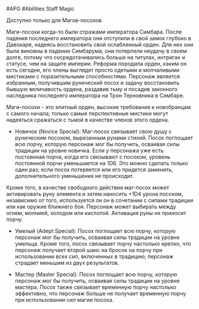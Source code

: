 #APG #Abilities
Staff Magic

Доступно только для Магов-посохов 

Маги-посохи когда-то были стражами императора Симбара. После падения последнего императора они отступили в свой замок глубоко в Давокаре, надеясь восстановить свой ослабленный орден. Для них они были виновны в падении Симбарума; они потерпели неудачу в своем долге, потому что сосредотачивались больше на титулах, интригах и статусе, чем на защите империи. Реформа породила орден, каким он есть сегодня, его члены выглядят просто одетыми и молчаливыми мистиками с поразительными способностями. Персонаж является избранным, получившим рунический посох и задачу восстановить бывшую величавость ордена, раздавив тьму и посадив законного наследника последнего императора на Трон Терновника в Симбаре. 

Маги-посохи - это элитный орден, высокие требования к новобранцам с самого начала; только самые перспективные мистики могут надеяться сражаться с тьмой в качестве членов этого ордена. 

- Новичок (Novice Special): Маг-посох связывает свою душу с руническим посохом, вырезанным рунами стихий. Посох поглощает всю порчу, которую персонаж мог бы получить, осваивая силы традиции на уровне новичка. Если у персонажа уже есть постоянная порча, когда его связывают с посохом, уровень постоянной порчи уменьшается на 1D6. Это можно сделать только один раз; если посох потеряется или его придется заменить, дополнительного уменьшения не происходит. 

Кроме того, в качестве свободного действия маг-посох может активировать руну элемента и затем наносить +1D4 урона посохом, независимо от того, используется ли он в сочетании с силами традиции или как оружие ближнего боя. Персонаж может выбирать между огнем, молнией, холодом или кислотой. Активация руны не приносит порчу. 

- Умелый (Adept Special): Посох поглощает всю порчу, которую персонаж мог бы получить, осваивая силы традиции на уровне умельца. Кроме того, посох связывает порчу настолько крепко, что персонаж получает второй шанс на бросок на порчу при использовании всех сил, включенных в традицию; персонаж страдает меньшим из двух результатов. 

- Мастер (Master Special): Посох поглощает всю порчу, которую персонаж мог бы получить, осваивая силы традиции на уровне мастера. Посох также связывает временную порчу настолько эффективно, что персонаж больше не получает временную порчу при использовании сил магии посоха.  